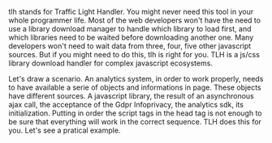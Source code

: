 
tlh stands for Traffic Light Handler. 
You might never need this tool in your whole programmer life. Most of the web developers won't have the need to use a library download manager to handle which library to load first, and which libraries need to be waited before downloading another one. Many developers won't need to wait data from three, four, five other javascript sources.
But if you might need to do this, tlh is right for you.
TLH is a js/css library download handler for complex javascript ecosystems. 

Let's draw a scenario.
An analytics system, in order to work properly, needs to have available a serie of objects and informations in page. These objects have different sources. A javascript library, the result of an asynchronous ajax call, the acceptance of the Gdpr Infoprivacy, the analytics sdk, its initialization.
Putting in order the script tags in the head tag is not enough to be sure that everything will work in the correct sequence.
TLH does this for you. 
Let's see a pratical example.
